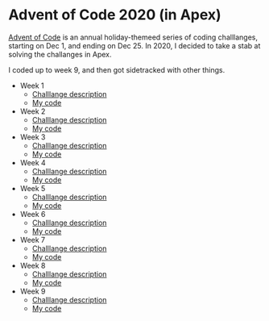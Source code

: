 # Advent of Code 2020 (in Apex)

[Advent of Code](https://adventofcode.com/) is an annual holiday-themeed series of coding challlanges, starting on Dec 1, and ending on Dec 25. In 2020, I decided to take a stab at solving the challanges in Apex.

I coded up to week 9, and then got sidetracked with other things.

- Week 1
  - [Challlange description](https://adventofcode.com/2020/day/1)
  - [My code](https://adventofcode.com/)
- Week 2
  - [Challlange description](https://adventofcode.com/2020/day/2)
  - [My code](https://adventofcode.com/)
- Week 3
  - [Challlange description](https://adventofcode.com/2020/day/3)
  - [My code](https://adventofcode.com/)
- Week 4
  - [Challlange description](https://adventofcode.com/2020/day/4)
  - [My code](https://adventofcode.com/)
- Week 5
  - [Challlange description](https://adventofcode.com/2020/day/5)
  - [My code](https://adventofcode.com/)
- Week 6
  - [Challlange description](https://adventofcode.com/2020/day/6)
  - [My code](https://adventofcode.com/)
- Week 7
  - [Challlange description](https://adventofcode.com/2020/day/7)
  - [My code](https://adventofcode.com/)
- Week 8
  - [Challlange description](https://adventofcode.com/2020/day/8)
  - [My code](https://adventofcode.com/)
- Week 9
  - [Challlange description](https://adventofcode.com/2020/day/9)
  - [My code](https://adventofcode.com/)
